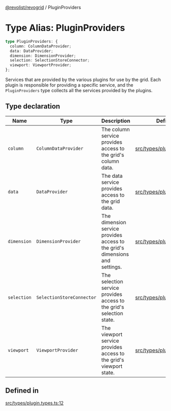 [@revolist/revogrid](README.md) / PluginProviders

# Type Alias: PluginProviders

```ts
type PluginProviders: {
  column: ColumnDataProvider;
  data: DataProvider;
  dimension: DimensionProvider;
  selection: SelectionStoreConnector;
  viewport: ViewportProvider;
};
```

Services that are provided by the various plugins for use by the grid. Each plugin
is responsible for providing a specific service, and the `PluginProviders` type collects all the services provided
by the plugins.

## Type declaration

| Name | Type | Description | Defined in |
| ------ | ------ | ------ | ------ |
| `column` | `ColumnDataProvider` | The column service provides access to the grid's column data. | [src/types/plugin.types.ts:28](https://github.com/revolist/revogrid/blob/d240e7e144f55d013a7a7b8d313a97b83af7bd06/src/types/plugin.types.ts#L28) |
| `data` | `DataProvider` | The data service provides access to the grid data. | [src/types/plugin.types.ts:16](https://github.com/revolist/revogrid/blob/d240e7e144f55d013a7a7b8d313a97b83af7bd06/src/types/plugin.types.ts#L16) |
| `dimension` | `DimensionProvider` | The dimension service provides access to the grid's dimensions and settings. | [src/types/plugin.types.ts:20](https://github.com/revolist/revogrid/blob/d240e7e144f55d013a7a7b8d313a97b83af7bd06/src/types/plugin.types.ts#L20) |
| `selection` | `SelectionStoreConnector` | The selection service provides access to the grid's selection state. | [src/types/plugin.types.ts:24](https://github.com/revolist/revogrid/blob/d240e7e144f55d013a7a7b8d313a97b83af7bd06/src/types/plugin.types.ts#L24) |
| `viewport` | `ViewportProvider` | The viewport service provides access to the grid's viewport state. | [src/types/plugin.types.ts:32](https://github.com/revolist/revogrid/blob/d240e7e144f55d013a7a7b8d313a97b83af7bd06/src/types/plugin.types.ts#L32) |

## Defined in

[src/types/plugin.types.ts:12](https://github.com/revolist/revogrid/blob/d240e7e144f55d013a7a7b8d313a97b83af7bd06/src/types/plugin.types.ts#L12)
